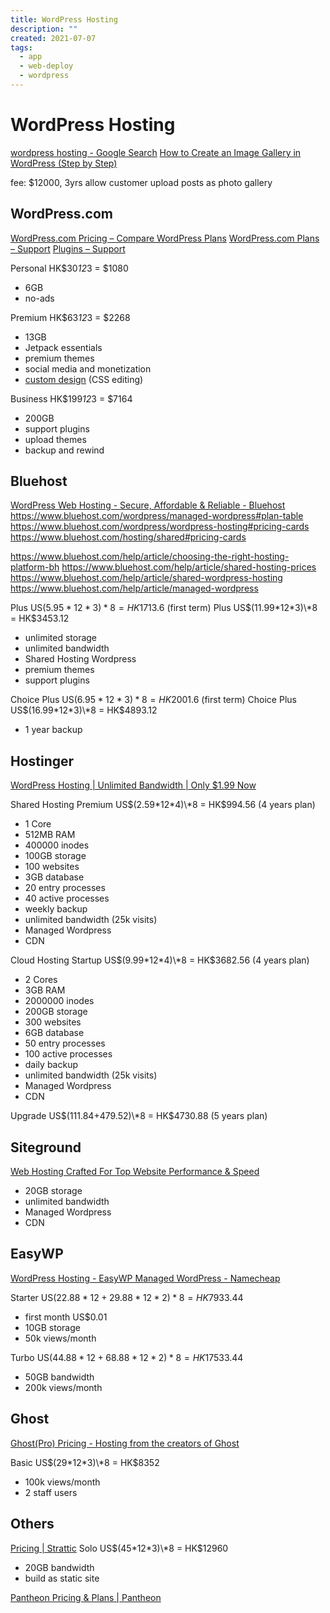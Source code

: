 ```yaml
---
title: WordPress Hosting
description: ""
created: 2021-07-07
tags:
  - app
  - web-deploy
  - wordpress
---
```


# WordPress Hosting

[wordpress hosting - Google Search](https://www.google.com/search?q=+wordpress+hosting&ei=WLRhYOb0Bo_v-QbM8oLYCQ)
[How to Create an Image Gallery in WordPress (Step by Step)](https://www.wpbeginner.com/beginners-guide/how-to-create-an-image-gallery-in-wordpress/)

fee: \$12000, 3yrs
allow customer upload posts as photo gallery

## WordPress.com

[WordPress.com Pricing – Compare WordPress Plans](https://wordpress.com/pricing/)
[WordPress.com Plans – Support](https://wordpress.com/support/plan-features/)
[Plugins – Support](https://wordpress.com/support/plugins/)

Personal HK$30*12*3 = $1080

- 6GB
- no-ads

Premium HK$63*12*3 = $2268

- 13GB
- Jetpack essentials
- premium themes
- social media and monetization
- [custom design](https://wordpress.com/support/customizer/) (CSS editing)

Business HK$199*12*3 = $7164

- 200GB
- support plugins
- upload themes
- backup and rewind

## Bluehost

[WordPress Web Hosting - Secure, Affordable & Reliable - Bluehost](https://www.bluehost.com/wordpress/wordpress-hosting#pricing-cards)
https://www.bluehost.com/wordpress/managed-wordpress#plan-table
https://www.bluehost.com/wordpress/wordpress-hosting#pricing-cards
https://www.bluehost.com/hosting/shared#pricing-cards

https://www.bluehost.com/help/article/choosing-the-right-hosting-platform-bh
https://www.bluehost.com/help/article/shared-hosting-prices
https://www.bluehost.com/help/article/shared-wordpress-hosting
https://www.bluehost.com/help/article/managed-wordpress

Plus US$(5.95*12*3)*8 = HK$1713.6 (first term)
Plus US$(11.99*12*3)\*8 = HK$3453.12

- unlimited storage
- unlimited bandwidth
- Shared Hosting Wordpress
- premium themes
- support plugins

Choice Plus US$(6.95*12*3)*8 = HK$2001.6 (first term)
Choice Plus US$(16.99*12*3)\*8 = HK$4893.12

- 1 year backup

## Hostinger

[WordPress Hosting | Unlimited Bandwidth | Only $1.99 Now](https://www.hostinger.com/wordpress-hosting)

Shared Hosting Premium US$(2.59*12*4)\*8 = HK$994.56 (4 years plan)

- 1 Core
- 512MB RAM
- 400000 inodes
- 100GB storage
- 100 websites
- 3GB database
- 20 entry processes
- 40 active processes
- weekly backup
- unlimited bandwidth (25k visits)
- Managed Wordpress
- CDN

Cloud Hosting Startup US$(9.99*12*4)\*8 = HK$3682.56 (4 years plan)

- 2 Cores
- 3GB RAM
- 2000000 inodes
- 200GB storage
- 300 websites
- 6GB database
- 50 entry processes
- 100 active processes
- daily backup
- unlimited bandwidth (25k visits)
- Managed Wordpress
- CDN

Upgrade US$(111.84+479.52)\*8 = HK$4730.88 (5 years plan)

## Siteground

[Web Hosting Crafted For Top Website Performance & Speed](https://www.siteground.com/web-hosting.htm?afcode=ec1e10b20e9678c6432ac0a613e8e5a5&campaign=youtube)

- 20GB storage
- unlimited bandwidth
- Managed Wordpress
- CDN

## EasyWP

[WordPress Hosting - EasyWP Managed WordPress - Namecheap](https://www.namecheap.com/wordpress/)

Starter US$(22.88*12+29.88*12*2)*8 = HK$7933.44

- first month US\$0.01
- 10GB storage
- 50k views/month

Turbo US$(44.88*12+68.88*12*2)*8 = HK$17533.44

- 50GB bandwidth
- 200k views/month

## Ghost

[Ghost(Pro) Pricing - Hosting from the creators of Ghost](https://ghost.org/pricing/)

Basic US$(29*12*3)\*8 = HK$8352

- 100k views/month
- 2 staff users

## Others

[Pricing | Strattic](https://www.strattic.com/pricing/)
Solo US$(45*12*3)\*8 = HK$12960

- 20GB bandwidth
- build as static site

[Pantheon Pricing & Plans | Pantheon](https://pantheon.io/plans/pricing)
